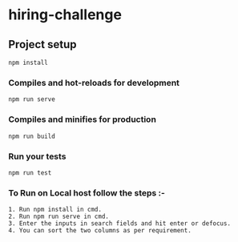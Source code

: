 # hiring-challenge

## Project setup
```
npm install
```

### Compiles and hot-reloads for development
```
npm run serve
```

### Compiles and minifies for production
```
npm run build
```

### Run your tests
```
npm run test
```

### To Run on Local host follow the steps :-
```
1. Run npm install in cmd.
2. Run npm run serve in cmd.
3. Enter the inputs in search fields and hit enter or defocus.
4. You can sort the two columns as per requirement.
```